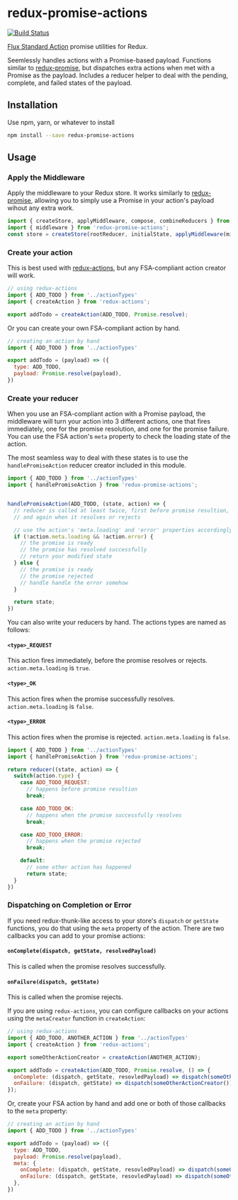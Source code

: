 # redux-promise-actions

[![Build Status](https://travis-ci.org/w33ble/redux-promise-actions.svg?branch=master)](https://travis-ci.org/w33ble/redux-promise-actions)

[Flux Standard Action](https://github.com/acdlite/flux-standard-action) promise utilities for Redux. 

Seemlessly handles actions with a Promise-based payload. Functions similar to [redux-promise](https://github.com/acdlite/redux-promise), but dispatches extra actions when met with a Promise as the payload. Includes a reducer helper to deal with the pending, complete, and failed states of the payload.

## Installation

Use npm, yarn, or whatever to install

```bash
npm install --save redux-promise-actions
```

## Usage

### Apply the Middleware

Apply the middleware to your Redux store. It works similarly to [redux-promise](https://github.com/acdlite/redux-promise), allowing you to simply use a Promise in your action's payload wihout any extra work.

```js
import { createStore, applyMiddleware, compose, combineReducers } from 'redux';
import { middleware } from 'redux-promise-actions';
const store = createStore(rootReducer, initialState, applyMiddleware(middleware));
```

### Create your action

This is best used with [redux-actions](https://github.com/acdlite/redux-actions), but any FSA-compliant action creator will work. 

```js
// using redux-actions
import { ADD_TODO } from '../actionTypes'
import { createAction } from 'redux-actions';

export addTodo = createAction(ADD_TODO, Promise.resolve);
```

Or you can create your own FSA-compliant action by hand.

```js
// creating an action by hand
import { ADD_TODO } from '../actionTypes'

export addTodo = (payload) => ({
  type: ADD_TODO, 
  payload: Promise.resolve(payload),
})
```

### Create your reducer

When you use an FSA-compliant action with a Promise payload, the middleware will turn your action into 3 different actions, one that fires immediately, one for the promise resolution, and one for the promise failure. You can use the FSA action's `meta` property to check the loading state of the action. 

The most seamless way to deal with these states is to use the `handlePromiseAction` reducer creator included in this module.

```js
import { ADD_TODO } from '../actionTypes'
import { handlePromiseAction } from 'redux-promise-actions';


handlePromiseAction(ADD_TODO, (state, action) => {
  // reducer is called at least twice, first before promise resultion, 
  // and again when it resolves or rejects

  // use the action's 'meta.loading' and 'error' properties accordingly
  if (!action.meta.loading && !action.error) {
    // the promise is ready
    // the promise has resolved successfully
    // return your modified state
  } else {
    // the promise is ready
    // the promise rejected
    // handle handle the error somehow
  }

  return state;
})
```

You can also write your reducers by hand. The actions types are named as follows:

#### `<type>_REQUEST`

This action fires immediately, before the promise resolves or rejects. `action.meta.loading` is `true`.

#### `<type>_OK`

This action fires when the promise successfully resolves. `action.meta.loading` is `false`.

#### `<type>_ERROR`

This action fires when the promise is rejected. `action.meta.loading` is `false`.

```js
import { ADD_TODO } from '../actionTypes'
import { handlePromiseAction } from 'redux-promise-actions';

return reducer((state, action) => {
  switch(action.type) {
    case ADD_TODO_REQUEST:
      // happens before promise resultion
      break;

    case ADD_TODO_OK:
      // happens when the promise successfully resolves
      break;

    case ADD_TODO_ERROR:
      // happens when the promise rejected
      break;

    default:
      // some other action has happened
      return state;
  }
})
```

### Dispatching on Completion or Error

If you need redux-thunk-like access to your store's `dispatch` or `getState` functions, you do that using the `meta` property of the action. There are two callbacks you can add to your promise actions:

#### `onComplete(dispatch, getState, resolvedPayload)`

This is called when the promise resolves successfully.

#### `onFailure(dispatch, getState)`

This is called when the promise rejects.

If you are using `redux-actions`, you can configure callbacks on your actions using the `metaCreator` function in `createAction`:

```js
// using redux-actions
import { ADD_TODO, ANOTHER_ACTION } from '../actionTypes'
import { createAction } from 'redux-actions';

export someOtherActionCreator = createAction(ANOTHER_ACTION);

export addTodo = createAction(ADD_TODO, Promise.resolve, () => {
  onComplete: (dispatch, getState, resovledPayload) => dispatch(someOtherActionCreator()),
  onFailure: (dispatch, getState) => dispatch(someOtherActionCreator()),
});
```

Or, create your FSA action by hand and add one or both of those callbacks to the `meta` property:

```js
// creating an action by hand
import { ADD_TODO } from '../actionTypes'

export addTodo = (payload) => ({
  type: ADD_TODO, 
  payload: Promise.resolve(payload),
  meta: {
    onComplete: (dispatch, getState, resovledPayload) => dispatch(someOtherActionCreator()),
    onFailure: (dispatch, getState, resovledPayload) => dispatch(someOtherActionCreator()),
  },
})
```
